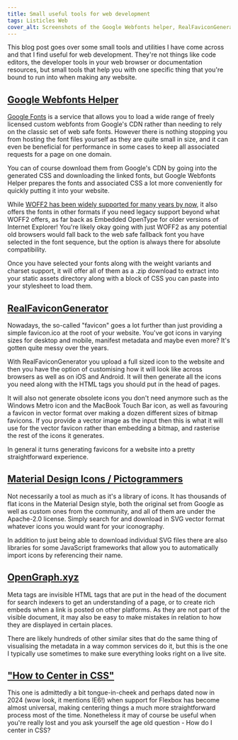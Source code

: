 ```yaml
---
title: Small useful tools for web development
tags: Listicles Web
cover_alt: Screenshots of the Google Webfonts helper, RealFaviconGenerator and Pictogrammers websites stacked on top of eachother.
---
```


This blog post goes over some small tools and utilities I have come across and that I find useful for web development. They're not things like code editors, the developer tools in your web browser or documentation resources, but small tools that help you with one specific thing that you're bound to run into when making any website.

<!--more-->

## [Google Webfonts Helper](https://gwfh.mranftl.com/fonts)
[Google Fonts](https://fonts.google.com/) is a service that allows you to load a wide range of freely licensed custom webfonts from Google's CDN rather than needing to rely on the classic set of web safe fonts. However there is nothing stopping you from hosting the font files yourself as they are quite small in size, and it can even be beneficial for performance in some cases to keep all associated requests for a page on one domain.

You can of course download them from Google's CDN by going into the generated CSS and downloading the linked fonts, but Google Webfonts Helper prepares the fonts and associated CSS a lot more conveniently for quickly putting it into your website.

While [WOFF2 has been widely supported for many years by now](https://caniuse.com/woff2), it also offers the fonts in other formats if you need legacy support beyond what WOFF2 offers, as far back as Embedded OpenType for older versions of Internet Explorer! You're likely okay going with just WOFF2 as any potential old browsers would fall back to the web safe fallback font you have selected in the font sequence, but the option is always there for absolute compatibility.

Once you have selected your fonts along with the weight variants and charset support, it will offer all of them as a .zip download to extract into your static assets directory along with a block of CSS you can paste into your stylesheet to load them.

## [RealFaviconGenerator](https://realfavicongenerator.net/)
Nowadays, the so-called "favicon" goes a lot further than just providing a simple favicon.ico at the root of your website. You've got icons in varying sizes for desktop and mobile, manifest metadata and maybe even more? It's gotten quite messy over the years.

With RealFaviconGenerator you upload a full sized icon to the website and then you have the option of customising how it will look like across browsers as well as on iOS and Android. It will then generate all the icons you need along with the HTML tags you should put in the head of pages.

It will also not generate obsolete icons you don't need anymore such as the Windows Metro icon and the MacBook Touch Bar icon, as well as favouring a favicon in vector format over making a dozen different sizes of bitmap favicons. If you provide a vector image as the input then this is what it will use for the vector favicon rather than embedding a bitmap, and rasterise the rest of the icons it generates.

In general it turns generating favicons for a website into a pretty straightforward experience.

## [Material Design Icons / Pictogrammers](https://pictogrammers.com/library/mdi/)
Not necessarily a tool as much as it's a library of icons. It has thousands of flat icons in the Material Design style, both the original set from Google as well as custom ones from the community, and all of them are under the Apache-2.0 license. Simply search for and download in SVG vector format whatever icons you would want for your iconography.

In addition to just being able to download individual SVG files there are also libraries for some JavaScript frameworks that allow you to automatically import icons by referencing their name.

## [OpenGraph.xyz](https://opengraph.xyz)
Meta tags are invisible HTML tags that are put in the head of the document for search indexers to get an understanding of a page, or to create rich embeds when a link is posted on other platforms. As they are not part of the visible document, it may also be easy to make mistakes in relation to how they are displayed in certain places.

There are likely hundreds of other similar sites that do the same thing of visualising the metadata in a way common services do it, but this is the one I typically use sometimes to make sure everything looks right on a live site.

## ["How to Center in CSS"](http://howtocenterincss.com)
This one is admittedly a bit tongue-in-cheek and perhaps dated now in 2024 (wow look, it mentions IE6!) when support for Flexbox has become almost universal, making centering things a much more straightforward process most of the time. Nonetheless it may of course be useful when you're really lost and you ask yourself the age old question - How do I center in CSS?
